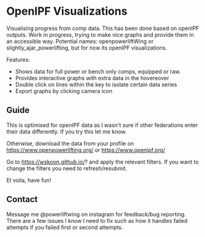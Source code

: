 # OpenIPF Visualizations
Visualising progress from comp data. This has been done based on openIPF outputs. Work in progress, trying to make nice graphs and provide them in an accessible way. Potential names: openpowerliftWing or slightly_ajar_powerlifting, but for now its openIPF visualizations.

Features: 
- Shows data for full power or bench only comps, equipped or raw.
- Provides interactive graphs with extra data in the hovereover
- Double click on lines within the key to isolate certain data series
- Export graphs by clicking camera icon

## Guide
This is optimised for openIPF data as I wasn't sure if other federations enter their data differently. If you try this let me know.

Otherwise, download the data from your profile on https://www.openpowerlifting.org/ or https://www.openipf.org/

Go to https://wskoon.github.io/? and apply the relevant filters. If you want to change the filters you need to refresh/resubmit.

Et voila, have fun!

## Contact
Message me @powerliftwing on instagram for feedback/bug reporting. There are a few issues I know I need to fix such as how it handles failed attempts if you failed first or second attempts.
